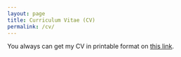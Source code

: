 ```yaml
---
layout: page
title: Curriculum Vitae (CV)
permalink: /cv/
---
```

You always can get my CV in printable format on [this link](assets/CV_MalyshkinFV_JavaScala_Dev_Eng.pdf).
